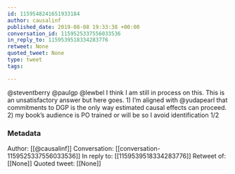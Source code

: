```yaml
---
id: 1159548241651933184
author: causalinf
published_date: 2019-08-08 19:33:38 +00:00
conversation_id: 1159525337556033536
in_reply_to: 1159539518334283776
retweet: None
quoted_tweet: None
type: tweet
tags:

---
```


@steventberry @paulgp @lewbel I think I am still in process on this. This is an unsatisfactory answer but here goes. 1) I’m aligned with @yudapearl that commitments to DGP is the only way estimated causal effects can proceed. 2) my book’s audience is PO trained or will be so I avoid identification 1/2

### Metadata

Author: [[@causalinf]]
Conversation: [[conversation-1159525337556033536]]
In reply to: [[1159539518334283776]]
Retweet of: [[None]]
Quoted tweet: [[None]]
